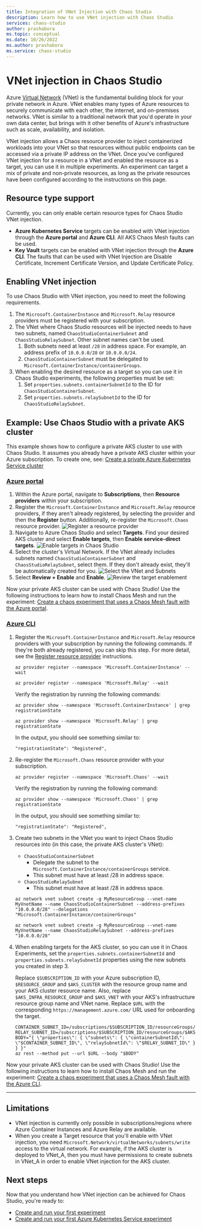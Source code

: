 ```yaml
---
title: Integration of VNet Injection with Chaos Studio
description: Learn how to use VNet injection with Chaos Studio
services: chaos-studio
author: prashabora
ms.topic: conceptual
ms.date: 10/26/2022
ms.author: prashabora
ms.service: chaos-studio
---
```

# VNet injection in Chaos Studio

Azure [Virtual Network](../virtual-network/virtual-networks-overview.md) (VNet) is the fundamental building block for your private network in Azure. VNet enables many types of Azure resources to securely communicate with each other, the internet, and on-premises networks. VNet is similar to a traditional network that you'd operate in your own data center, but brings with it other benefits of Azure's infrastructure such as scale, availability, and isolation.

VNet injection allows a Chaos resource provider to inject containerized workloads into your VNet so that resources without public endpoints can be accessed via a private IP address on the VNet. Once you've configured VNet injection for a resource in a VNet and enabled the resource as a target, you can use it in multiple experiments. An experiment can target a mix of private and non-private resources, as long as the private resources have been configured according to the instructions on this page. 

## Resource type support
Currently, you can only enable certain resource types for Chaos Studio VNet injection.
* **Azure Kubernetes Service** targets can be enabled with VNet injection through the **Azure portal** and **Azure CLI**. All AKS Chaos Mesh faults can be used.
* **Key Vault** targets can be enabled with VNet injection through the **Azure CLI**. The faults that can be used with VNet Injection are Disable Certificate, Increment Certificate Version, and Update Certificate Policy.

## Enabling VNet injection
To use Chaos Studio with VNet injection, you need to meet the following requirements. 
1. The `Microsoft.ContainerInstance` and `Microsoft.Relay` resource providers must be registered with your subscription.
1. The VNet where Chaos Studio resources will be injected needs to have two subnets, named `ChaosStudioContainerSubnet` and `ChaosStudioRelaySubnet`. Other subnet names can't be used.
    1. Both subnets need at least `/28` in address space. For example, an address prefix of `10.0.0.0/28` or `10.0.0.0/24`.
    1. `ChaosStudioContainerSubnet` must be delegated to `Microsoft.ContainerInstance/containerGroups`.
1. When enabling the desired resource as a target so you can use it in Chaos Studio  experiments, the following properties must be set:
    1. Set `properties.subnets.containerSubnetId` to the ID for `ChaosStudioContainerSubnet`.
    1. Set `properties.subnets.relaySubnetId` to the ID for `ChaosStudioRelaySubnet`.

## Example: Use Chaos Studio with a private AKS cluster

This example shows how to configure a private AKS cluster to use with Chaos Studio. It assumes you already have a private AKS cluster within your Azure subscription. To create one, see: [Create a private Azure Kubernetes Service cluster](../aks/private-clusters.md)

### [Azure portal](#tab/azure-portal)

1. Within the Azure portal, navigate to **Subscriptions**, then **Resource providers** within your subscription. 
1. Register the `Microsoft.ContainerInstance` and `Microsoft.Relay` resource providers, if they aren't already registered, by selecting the provider and then the **Register** button. Additionally, re-register the `Microsoft.Chaos` resource provider.
![Register a resource provider](images/vnet-register-resource-provider.png)
1. Navigate to Azure Chaos Studio and select **Targets**. Find your desired AKS cluster and select **Enable targets**, then **Enable service-direct targets**.
![Enable targets in Chaos Studio](images/vnet-enable-targets.png)
1. Select the cluster's Virtual Network. If the VNet already includes subnets named `ChaosStudioContainerSubnet` and `ChaosStudioRelaySubnet`, select them. If they don't already exist, they'll be automatically created for you.
![Select the VNet and Subnets](images/vnet-select-subnets.png)
1. Select **Review + Enable** and **Enable**.
![Review the target enablement](images/vnet-review.png)

Now your private AKS cluster can be used with Chaos Studio! Use the following instructions to learn how to install Chaos Mesh and run the experiment: [Create a chaos experiment that uses a Chaos Mesh fault with the Azure portal](chaos-studio-tutorial-aks-portal.md).

### [Azure CLI](#tab/azure-cli)

1. Register the `Microsoft.ContainerInstance` and `Microsoft.Relay` resource providers with your subscription by running the following commands. If they're both already registered, you can skip this step. For more detail, see the [Register resource provider](../azure-resource-manager/management/resource-providers-and-types.md) instructions.

    ```azurecli
    az provider register --namespace 'Microsoft.ContainerInstance' --wait
    ```

    ```azurecli
    az provider register --namespace 'Microsoft.Relay' --wait
    ```

    Verify the registration by running the following commands:

    ```azurecli
    az provider show --namespace 'Microsoft.ContainerInstance' | grep registrationState
    ```

    ```azurecli
    az provider show --namespace 'Microsoft.Relay' | grep registrationState
    ```

    In the output, you should see something similar to:

    ```azurecli
    "registrationState": "Registered",
    ```

1. Re-register the `Microsoft.Chaos` resource provider with your subscription.

    ```azurecli
    az provider register --namespace 'Microsoft.Chaos' --wait
    ```

    Verify the registration by running the following command:

    ```azurecli
    az provider show --namespace 'Microsoft.Chaos' | grep registrationState
    ```

    In the output, you should see something similar to:

    ```azurecli
    "registrationState": "Registered",
    ```

1. Create two subnets in the VNet you want to inject Chaos Studio resources into (in this case, the private AKS cluster's VNet):

    - `ChaosStudioContainerSubnet`
        - Delegate the subnet to the `Microsoft.ContainerInstance/containerGroups` service.
        - This subnet must have at least /28 in address space.
    - `ChaosStudioRelaySubnet`
        - This subnet must have at least /28 in address space.
        
    ```azurecli
    az network vnet subnet create -g MyResourceGroup --vnet-name MyVnetName --name ChaosStudioContainerSubnet --address-prefixes "10.0.0.0/28" --delegations "Microsoft.ContainerInstance/containerGroups"
    ```
    ```azurecli
    az network vnet subnet create -g MyResourceGroup --vnet-name MyVnetName --name ChaosStudioRelaySubnet --address-prefixes "10.0.0.0/28"
    ```

1. When enabling targets for the AKS cluster, so you can use it in Chaos Experiments, set the `properties.subnets.containerSubnetId` and `properties.subnets.relaySubnetId` properties using the new subnets you created in step 3.

    Replace `$SUBSCRIPTION_ID` with your Azure subscription ID, `$RESOURCE_GROUP` and `$AKS_CLUSTER` with the resource group name and your AKS cluster resource name. Also, replace `$AKS_INFRA_RESOURCE_GROUP` and `$AKS_VNET` with your AKS's infrastructure resource group name and VNet name. Replace `$URL` with the corresponding `https://management.azure.com/` URL used for onboarding the target.

    ```azurecli
    CONTAINER_SUBNET_ID=/subscriptions/$SUBSCRIPTION_ID/resourceGroups/$AKS_INFRA_RESOURCE_GROUP/providers/Microsoft.Network/virtualNetworks/$AKS_VNET/subnets/ChaosStudioContainerSubnet
    RELAY_SUBNET_ID=/subscriptions/$SUBSCRIPTION_ID/resourceGroups/$AKS_INFRA_RESOURCE_GROUP/providers/Microsoft.Network/virtualNetworks/$AKS_VNET/subnets/ChaosStudioRelaySubnet
    BODY="{ \"properties\": { \"subnets\": { \"containerSubnetId\": \"$CONTAINER_SUBNET_ID\", \"relaySubnetId\": \"$RELAY_SUBNET_ID\" } } }"
    az rest --method put --url $URL --body "$BODY"
    ```
    <!--
    After creating a Target resource with VNet injection enabled, the resource's properties will include:
    
    ```json
    {
      "properties": {
        "subnets": {
          "containerSubnetId": "/subscriptions/.../subnets/ChaosStudioContainerSubnet",
          "relaySubnetId": "/subscriptions/.../subnets/ChaosStudioRelaySubnet"
        }
      }
    }
    ```
    -->

Now your private AKS cluster can be used with Chaos Studio! Use the following instructions to learn how to install Chaos Mesh and run the experiment: [Create a chaos experiment that uses a Chaos Mesh fault with the Azure CLI](chaos-studio-tutorial-aks-cli.md).

---

## Limitations
* VNet injection is currently only possible in subscriptions/regions where Azure Container Instances and Azure Relay are available.
* When you create a Target resource that you'll enable with VNet injection, you need `Microsoft.Network/virtualNetworks/subnets/write` access to the virtual network. For example, if the AKS cluster is deployed to VNet_A, then you must have permissions to create subnets in VNet_A in order to enable VNet injection for the AKS cluster.

<!--
![Target resource with VNet Injection](images/chaos-studio-rp-vnet-injection.png)
-->

## Next steps
Now that you understand how VNet injection can be achieved for Chaos Studio, you're ready to:
- [Create and run your first experiment](chaos-studio-tutorial-service-direct-portal.md)
- [Create and run your first Azure Kubernetes Service experiment](chaos-studio-tutorial-aks-portal.md)
